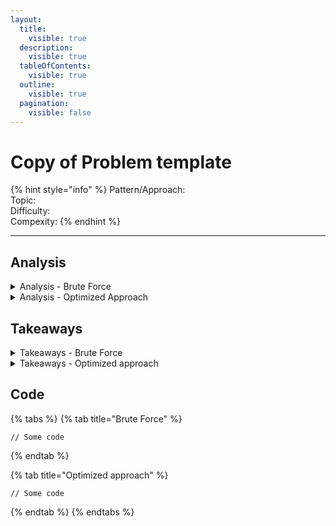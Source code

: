 ```yaml
---
layout:
  title:
    visible: true
  description:
    visible: true
  tableOfContents:
    visible: true
  outline:
    visible: true
  pagination:
    visible: false
---
```


# Copy of Problem template

{% hint style="info" %}
Pattern/Approach:\
Topic:\
Difficulty:\
Compexity:
{% endhint %}



***

## Analysis

<details>

<summary>Analysis - Brute Force</summary>

*
*
* Brute Force





* Optimized approach

</details>

<details>

<summary>Analysis - Optimized Approach</summary>















</details>

## Takeaways

<details>

<summary>Takeaways - Brute Force</summary>

Start taking notes…

</details>

<details>

<summary>Takeaways - Optimized approach</summary>



</details>

## Code

{% tabs %}
{% tab title="Brute Force" %}
```
// Some code
```
{% endtab %}

{% tab title="Optimized approach" %}
```
// Some code
```
{% endtab %}
{% endtabs %}
